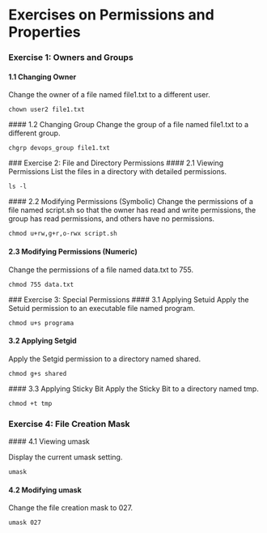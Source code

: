 # Exercises on Permissions and Properties

### Exercise 1: Owners and Groups
#### 1.1 Changing Owner
Change the owner of a file named file1.txt to a different user.

```
chown user2 file1.txt
```

#### 1.2 Changing Group
Change the group of a file named file1.txt to a different group.

```
chgrp devops_group file1.txt
```

### Exercise 2: File and Directory Permissions
#### 2.1 Viewing Permissions
List the files in a directory with detailed permissions.

```
ls -l
```

#### 2.2 Modifying Permissions (Symbolic)
Change the permissions of a file named script.sh so that the owner has read and write permissions, the group has read permissions, and others have no permissions.

```
chmod u+rw,g+r,o-rwx script.sh
```

#### 2.3 Modifying Permissions (Numeric)
Change the permissions of a file named data.txt to 755.

```
chmod 755 data.txt
```

### Exercise 3: Special Permissions
#### 3.1 Applying Setuid
Apply the Setuid permission to an executable file named program.

```
chmod u+s programa
```

#### 3.2 Applying Setgid
Apply the Setgid permission to a directory named shared.

```
chmod g+s shared
```

#### 3.3 Applying Sticky Bit
Apply the Sticky Bit to a directory named tmp.

```
chmod +t tmp
```


### Exercise 4: File Creation Mask
#### 4.1 Viewing umask

Display the current umask setting.

```
umask
```

#### 4.2 Modifying umask

Change the file creation mask to 027.

```
umask 027
```
